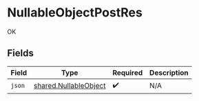 # NullableObjectPostRes

OK


## Fields

| Field                                                          | Type                                                           | Required                                                       | Description                                                    |
| -------------------------------------------------------------- | -------------------------------------------------------------- | -------------------------------------------------------------- | -------------------------------------------------------------- |
| `json`                                                         | [shared.NullableObject](../../models/shared/nullableobject.md) | :heavy_check_mark:                                             | N/A                                                            |